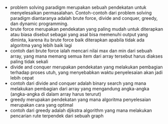 - problem solving paradigm merupakan sebuah pendekatan untuk menyelesaikan permasalahan. Contoh-contoh dari problem solving paradigm diantaranya adalah brute force, divide and conquer, greedy, dan dynamic programming.
- brute force merupakan pendekatan yang paling mudah untuk diterapkan atau biasa disebut sebagai yang asal bisa memenuhi output yang diminta, karena itu brute force baik diterapkan apabila tidak ada algoritma yang lebih baik lagi
- contoh dari brute force ialah mencari nilai max dan min dari sebuah array, yang mana memang semua item dari array tersebut harus diakses paling tidak sekali
- divide and conquer merupakan pendekatan yang melakukan pembagian terhadap proses utuh, yang menyebabkan waktu penyelesaian akan jadi lebih cepat
- contoh dari divide and conquer adalah binary search yang mana melakukan pembagian dari array yang mengandung angka-angka (angka-angka di dalam array harus terurut)
- greedy merupakan pendekatan yang mana algoritma penyelesaian merupakan cara yang optimal
- contoh dari greedy adalah djikstra algorithm yang mana melakukan pencarian rute terpendek dari sebuah graph